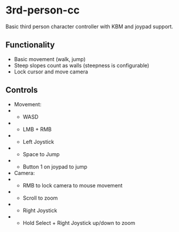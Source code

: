 # 3rd-person-cc
 Basic third person character controller with KBM and joypad support.

## Functionality
- Basic movement (walk, jump)
- Steep slopes count as walls (steepness is configurable)
- Lock cursor and move camera

## Controls
- Movement:
- - WASD
- - LMB + RMB
- - Left Joystick
- - Space to Jump
- - Button 1 on joypad to jump
- Camera:
- - RMB to lock camera to mouse movement
- - Scroll to zoom
- - Right Joystick
- - Hold Select + Right Joystick up/down to zoom
